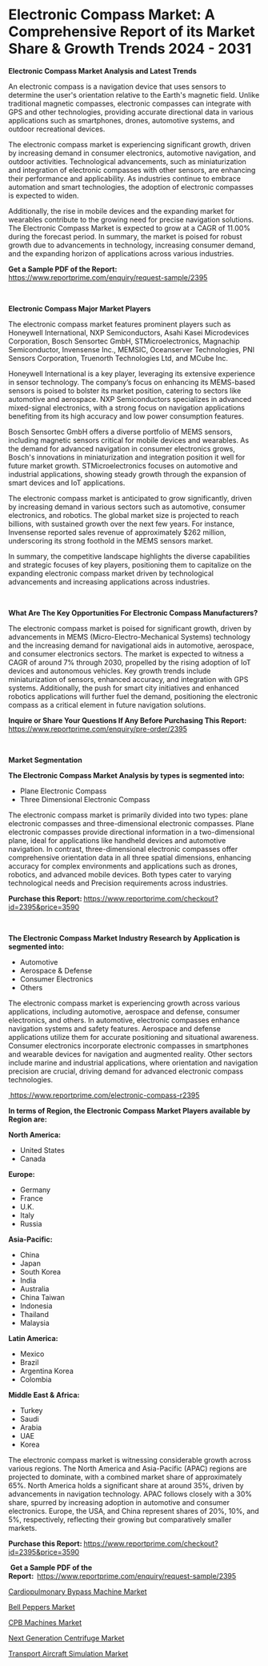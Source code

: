 <p><h1>Electronic Compass Market: A Comprehensive Report of its Market Share & Growth Trends 2024 - 2031</h1></p><p><strong>Electronic Compass Market Analysis and Latest Trends</strong></p>
<p><p>An electronic compass is a navigation device that uses sensors to determine the user's orientation relative to the Earth's magnetic field. Unlike traditional magnetic compasses, electronic compasses can integrate with GPS and other technologies, providing accurate directional data in various applications such as smartphones, drones, automotive systems, and outdoor recreational devices.</p><p>The electronic compass market is experiencing significant growth, driven by increasing demand in consumer electronics, automotive navigation, and outdoor activities. Technological advancements, such as miniaturization and integration of electronic compasses with other sensors, are enhancing their performance and applicability. As industries continue to embrace automation and smart technologies, the adoption of electronic compasses is expected to widen.</p><p>Additionally, the rise in mobile devices and the expanding market for wearables contribute to the growing need for precise navigation solutions. The Electronic Compass Market is expected to grow at a CAGR of 11.00% during the forecast period. In summary, the market is poised for robust growth due to advancements in technology, increasing consumer demand, and the expanding horizon of applications across various industries.</p></p>
<p><strong>Get a Sample PDF of the Report:&nbsp;</strong> <a href="https://www.reportprime.com/enquiry/request-sample/2395">https://www.reportprime.com/enquiry/request-sample/2395</a></p>
<p>&nbsp;</p>
<p><strong>Electronic Compass Major Market Players</strong></p>
<p><p>The electronic compass market features prominent players such as Honeywell International, NXP Semiconductors, Asahi Kasei Microdevices Corporation, Bosch Sensortec GmbH, STMicroelectronics, Magnachip Semiconductor, Invensense Inc., MEMSIC, Oceanserver Technologies, PNI Sensors Corporation, Truenorth Technologies Ltd, and MCube Inc. </p><p>Honeywell International is a key player, leveraging its extensive experience in sensor technology. The company’s focus on enhancing its MEMS-based sensors is poised to bolster its market position, catering to sectors like automotive and aerospace. NXP Semiconductors specializes in advanced mixed-signal electronics, with a strong focus on navigation applications benefiting from its high accuracy and low power consumption features. </p><p>Bosch Sensortec GmbH offers a diverse portfolio of MEMS sensors, including magnetic sensors critical for mobile devices and wearables. As the demand for advanced navigation in consumer electronics grows, Bosch's innovations in miniaturization and integration position it well for future market growth. STMicroelectronics focuses on automotive and industrial applications, showing steady growth through the expansion of smart devices and IoT applications.</p><p>The electronic compass market is anticipated to grow significantly, driven by increasing demand in various sectors such as automotive, consumer electronics, and robotics. The global market size is projected to reach billions, with sustained growth over the next few years. For instance, Invensense reported sales revenue of approximately $262 million, underscoring its strong foothold in the MEMS sensors market. </p><p>In summary, the competitive landscape highlights the diverse capabilities and strategic focuses of key players, positioning them to capitalize on the expanding electronic compass market driven by technological advancements and increasing applications across industries.</p></p>
<p>&nbsp;</p>
<p><strong>What Are The Key Opportunities For Electronic Compass Manufacturers?</strong></p>
<p><p>The electronic compass market is poised for significant growth, driven by advancements in MEMS (Micro-Electro-Mechanical Systems) technology and the increasing demand for navigational aids in automotive, aerospace, and consumer electronics sectors. The market is expected to witness a CAGR of around 7% through 2030, propelled by the rising adoption of IoT devices and autonomous vehicles. Key growth trends include miniaturization of sensors, enhanced accuracy, and integration with GPS systems. Additionally, the push for smart city initiatives and enhanced robotics applications will further fuel the demand, positioning the electronic compass as a critical element in future navigation solutions.</p></p>
<p><strong>Inquire or Share Your Questions If Any Before Purchasing This Report:</strong> <a href="https://www.reportprime.com/enquiry/pre-order/2395">https://www.reportprime.com/enquiry/pre-order/2395</a></p>
<p>&nbsp;</p>
<p><strong>Market Segmentation</strong></p>
<p><strong>The Electronic Compass Market Analysis by types is segmented into:</strong></p>
<p><ul><li>Plane Electronic Compass</li><li>Three Dimensional Electronic Compass</li></ul></p>
<p><p>The electronic compass market is primarily divided into two types: plane electronic compasses and three-dimensional electronic compasses. Plane electronic compasses provide directional information in a two-dimensional plane, ideal for applications like handheld devices and automotive navigation. In contrast, three-dimensional electronic compasses offer comprehensive orientation data in all three spatial dimensions, enhancing accuracy for complex environments and applications such as drones, robotics, and advanced mobile devices. Both types cater to varying technological needs and Precision requirements across industries.</p></p>
<p><strong>Purchase this Report:&nbsp;</strong><a href="https://www.reportprime.com/checkout?id=2395&price=3590">https://www.reportprime.com/checkout?id=2395&price=3590</a></p>
<p>&nbsp;</p>
<p><strong>The Electronic Compass Market Industry Research by Application is segmented into:</strong></p>
<p><ul><li>Automotive</li><li>Aerospace & Defense</li><li>Consumer Electronics</li><li>Others</li></ul></p>
<p><p>The electronic compass market is experiencing growth across various applications, including automotive, aerospace and defense, consumer electronics, and others. In automotive, electronic compasses enhance navigation systems and safety features. Aerospace and defense applications utilize them for accurate positioning and situational awareness. Consumer electronics incorporate electronic compasses in smartphones and wearable devices for navigation and augmented reality. Other sectors include marine and industrial applications, where orientation and navigation precision are crucial, driving demand for advanced electronic compass technologies.</p></p>
<p><a href="https://www.reportprime.com/electronic-compass-r2395">&nbsp;https://www.reportprime.com/electronic-compass-r2395</a></p>
<p><strong>In terms of Region, the Electronic Compass Market Players available by Region are:</strong></p>
<p>
    <p> <strong> North America: </strong>
        <ul>
            <li>United States</li>
            <li>Canada</li>
        </ul>
        </p> 
    <p> <strong> Europe: </strong>
        <ul>
            <li>Germany</li>
            <li>France</li>
            <li>U.K.</li>
            <li>Italy</li>
            <li>Russia</li>
        </ul>
        </p> 
    <p> <strong> Asia-Pacific: </strong>
        <ul>
            <li>China</li>
            <li>Japan</li>
            <li>South Korea</li>
            <li>India</li>
            <li>Australia</li>
            <li>China Taiwan</li>
            <li>Indonesia</li>
            <li>Thailand</li>
            <li>Malaysia</li>
        </ul>
        </p> 
    <p> <strong> Latin America: </strong>
        <ul>
            <li>Mexico</li>
            <li>Brazil</li>
            <li>Argentina Korea</li>
            <li>Colombia</li>
        </ul>
        </p> 
    <p> <strong> Middle East & Africa: </strong>
        <ul>
            <li>Turkey</li>
            <li>Saudi</li>
            <li>Arabia</li>
            <li>UAE</li>
            <li>Korea</li>
        </ul>
    </p>
    </p>
<p><p>The electronic compass market is witnessing considerable growth across various regions. The North America and Asia-Pacific (APAC) regions are projected to dominate, with a combined market share of approximately 65%. North America holds a significant share at around 35%, driven by advancements in navigation technology. APAC follows closely with a 30% share, spurred by increasing adoption in automotive and consumer electronics. Europe, the USA, and China represent shares of 20%, 10%, and 5%, respectively, reflecting their growing but comparatively smaller markets.</p></p>
<p><strong>Purchase this Report: </strong><a href="https://www.reportprime.com/checkout?id=2395&price=3590">https://www.reportprime.com/checkout?id=2395&price=3590</a></p>
<p>&nbsp;<strong>Get a Sample PDF of the Report:&nbsp;&nbsp;</strong><a href="https://www.reportprime.com/enquiry/request-sample/2395">https://www.reportprime.com/enquiry/request-sample/2395</a></p>
<p><strong></strong></p>
<p><p><a href="https://issuu.com/reportprime-2/docs/cardiopulmonary-bypass-machine-mark_166cb23e62ed13">Cardiopulmonary Bypass Machine Market</a></p><p><a href="https://www.linkedin.com/pulse/global-bell-peppers-market-size-expected-experience-cagr-uuigf?trackingId=mRbJLhsGSGGxbNyCDI4DdQ%3D%3D">Bell Peppers Market</a></p><p><a href="https://issuu.com/reportprime-2/docs/cpb-machines-market-size-2030.pptx_9b203aa7651cdc">CPB Machines Market</a></p><p><a href="https://www.linkedin.com/pulse/next-generation-centrifuge-market-trends-analysis-opportunities-hqxdf?trackingId=fX6ZIogRRTyctZMNLFIdqg%3D%3D">Next Generation Centrifuge Market</a></p><p><a href="https://medium.com/@gabrieluffman5656/transport-aircraft-simulation-market-size-share-trends-analysis-report-by-end-use-8c30485c8e98?postPublishedType=initial">Transport Aircraft Simulation Market</a></p></p>